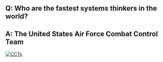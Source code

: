 ## Q: Who are the fastest systems thinkers in the world?
##  A: The United States Air Force Combat Control Team

[![CCTs](https://img.youtube.com/vi/8iGhH8VacCs/0.jpg)](https://www.airforce.com/careers/detail/combat-control)
